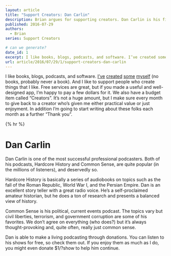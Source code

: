 ```yaml
---
layout: article
title: "Support Creators: Dan Carlin"
description: Brian argues for supporting creators. Dan Carlin is his first example.
published: 2016-07-29
authors:
  - Brian
series: Support Creators

# can we generate?
date_id: 1
excerpt: I like books, blogs, pod­casts, and soft­ware. I’ve cre­ated some my­self (no books, prob­a­bly never a book). And I like to sup­port peo­ple who cre­ate things that I like.
url: article/2016/07/29/1/support-creators-dan-carlin
---
```

I like books, blogs, podcasts, and software. [I’ve](http://tto.koser.us) [created](https://github.com/briankoser) [some](http://briankoser.com/) [myself](http://koser.us) (no books, probably never a book). And I like to support people who create things that I like. Free services are great, but if you made a useful and well-designed app, I’m happy to pay a few dollars for it. We also have a budget item called “Creators”. It’s not a huge amount, but I make sure every month to give back to a creator who’s given me either practical value or just enjoyment. In addition I’m going to start writing about these folks each month as a further “Thank you”.

{% hr %}

# Dan Carlin
Dan Carlin is one of the most successful professional podcasters. Both of his podcasts, Hardcore History and Common Sense, are quite popular (in the millions of listeners), and deservedly so.

Hardcore History is basically a series of audiobooks on topics such as the fall of the Roman Republic, World War I, and the Persian Empire. Dan is an excellent story teller with a great radio voice. He’s a self-proclaimed amateur historian, but he does a ton of research and presents a balanced view of history.

Common Sense is his political, current events podcast. The topics vary but civil liberties, terrorism, and government corruption are some of his favorites. We don’t agree on everything (who does?) but it’s always thought-provoking and, quite often, really just common sense.

Dan is able to make a living podcasting through donations. You can listen to his shows for free, so check them out. If you enjoy them as much as I do, you might even donate $1/?show to help him continue.